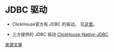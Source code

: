 # JDBC 驱动

- ClickHouse官方有 JDBC 的驱动。 见[这里](https://github.com/yandex/clickhouse-jdbc)。

- 三方提供的 JDBC 驱动 [ClickHouse-Native-JDBC](https://github.com/housepower/ClickHouse-Native-JDBC).


[来源文章](https://clickhouse.yandex/docs/zh/interfaces/jdbc/) <!--hide-->
